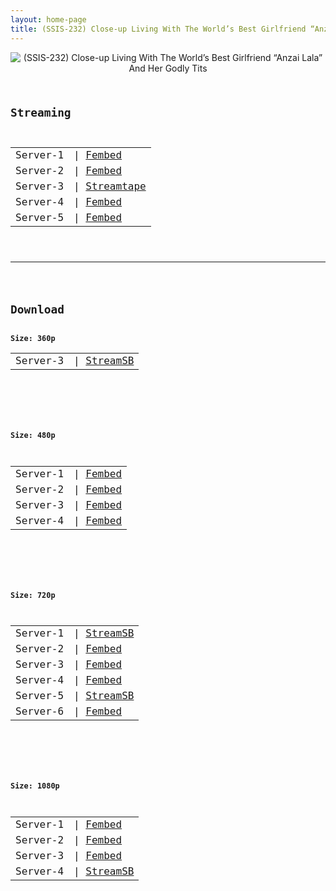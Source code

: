 ```yaml
---
layout: home-page
title: (SSIS-232) Close-up Living With The World’s Best Girlfriend “Anzai Lala” And Her Godly Tits
---
```

<center>
<img src="https://blogger.googleusercontent.com/img/a/AVvXsEgY3YgLphgFUVJEOQ6TXtpFsiATLXvd9oQDSkicbMcIS0dxggS6ErND70mEJvJ0p0dW8ngIf9S2Sw5EWSBd9ycFCs7xzDJLjBaTGs5sMXeAi-nh3BnIRMoyvZLbiRdKaXWOMOeVCQvktWuzLGVD006Ny2iHs9KSopr4Rvl-nBjBOeybDlP3ixHrlYlw=s16000" alt="(SSIS-232) Close-up Living With The World’s Best Girlfriend “Anzai Lala” And Her Godly Tits">
</center>
<pre><code>
<h2>Streaming</h2>
<table><tbody>
<tr>
<td>Server-1</td>
<td>| <a href="https://fakyutube.com/f/3jg4ptmqdp20ldm" target="_blank">Fembed</a></td>
</tr>
<tr>
<td>Server-2</td>
<td>| <a href="https://javpoll.com/f/2reeyb2w-3gk8m4" target="_blank">Fembed</a></td>
</tr>
<tr>
<td>Server-3</td>
<td>| <a href="https://strtape.cloud/v/RgBkbLakMVCdVR2/SSIS-232-SEXTB.NET-11052021.mp4" target="_blank">Streamtape</a></td>
</tr>
<tr>
<td>Server-4</td>
<td>| <a href="https://www.watchjavnow.xyz/f/-kp0qupjr6058ex" target="_blank">Fembed</a></td>
</tr>
<tr>
<td>Server-5</td>
<td>| <a href="https://streamabc.xyz/f/1j6mdhj1rg4q787" target="_blank">Fembed</a></td>
</tbody></table>

<hr />

<h2>Download</h2>
<b>Size: 360p</b>
<table><tbody>
<tr>
<td>Server-3</td>
<td>| <a href="https://streamsb.net/d/0nyg6cw3syla.html" target="_blank">StreamSB</a></td>
</tr>
</tbody></table>

<br />

<b>Size: 480p</b>
<table><tbody>
<tr>
<td>Server-1</td>
<td>| <a href="https://www.watchjavnow.xyz/f/-kp0qupjr6058ex" target="_blank">Fembed</a></td>
</tr>
<tr>
<td>Server-2</td>
<td>| <a href="https://fakyutube.com/f/3jg4ptmqdp20ldm" target="_blank">Fembed</a></td>
</tr>
<tr>
<td>Server-3</td>
<td>| <a href="https://javpoll.com/f/2reeyb2w-3gk8m4" target="_blank">Fembed</a></td>
</tr>
<tr>
<td>Server-4</td>
<td>| <a href="https://streamabc.xyz/f/1j6mdhj1rg4q787" target="_blank">Fembed</a></td>
</tr>
</tbody></table>

<br />

<b>Size: 720p</b>
<table><tbody>
<tr>
<td>Server-1</td>
<td>| <a href="https://javside.com/d/m3q6yqod0niq.html" target="_blank">StreamSB</a></td>
</tr>
<tr>
<td>Server-2</td>
<td>| <a href="https://www.watchjavnow.xyz/f/-kp0qupjr6058ex" target="_blank">Fembed</a></td>
</tr>
<tr>
<td>Server-3</td>
<td>| <a href="https://fakyutube.com/f/3jg4ptmqdp20ldm" target="_blank">Fembed</a></td>
</tr>
<tr>
<td>Server-4</td>
<td>| <a href="https://javpoll.com/f/2reeyb2w-3gk8m4" target="_blank">Fembed</a></td>
</tr>
<tr>
<td>Server-5</td>
<td>| <a href="https://streamsb.net/d/0nyg6cw3syla.html" target="_blank">StreamSB</a></td>
</tr>
<tr>
<td>Server-6</td>
<td>| <a href="https://streamabc.xyz/f/1j6mdhj1rg4q787" target="_blank">Fembed</a></td>
</tr>
</tbody></table>

<br />

<b>Size: 1080p</b>
<table><tbody>
<tr>
<td>Server-1</td>
<td>| <a href="https://fakyutube.com/f/3jg4ptmqdp20ldm" target="_blank">Fembed</a></td>
</tr>
<tr>
<td>Server-2</td>
<td>| <a href="https://javpoll.com/f/2reeyb2w-3gk8m4" target="_blank">Fembed</a></td>
</tr>
<tr>
<td>Server-3</td>
<td>| <a href="https://streamabc.xyz/f/1j6mdhj1rg4q787" target="_blank">Fembed</a></td>
</tr>
<tr>
<td>Server-4</td>
<td>| <a href="https://streamsb.net/d/0nyg6cw3syla.html" target="_blank">StreamSB</a></td>
</tr>
</tbody></table>
</code></pre>
